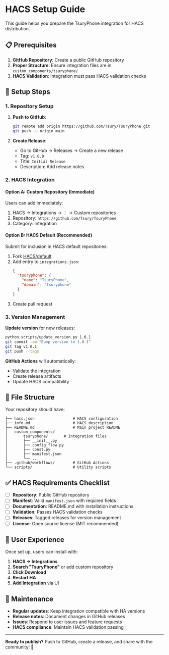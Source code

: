 # HACS Setup Guide

This guide helps you prepare the TsuryPhone integration for HACS distribution.

## 📋 Prerequisites

1. **GitHub Repository**: Create a public GitHub repository
2. **Proper Structure**: Ensure integration files are in `custom_components/tsuryphone/`
3. **HACS Validation**: Integration must pass HACS validation checks

## 🚀 Setup Steps

### 1. Repository Setup

1. **Push to GitHub**:
   ```bash
   git remote add origin https://github.com/Tsury/TsuryPhone.git
   git push -u origin main
   ```

2. **Create Release**: 
   - Go to GitHub → Releases → Create a new release
   - Tag: `v1.0.0`
   - Title: `Initial Release`
   - Description: Add release notes

### 2. HACS Integration

#### Option A: Custom Repository (Immediate)
Users can add immediately:
1. HACS → Integrations → ⋮ → Custom repositories
2. Repository: `https://github.com/Tsury/TsuryPhone`
3. Category: Integration

#### Option B: HACS Default (Recommended)
Submit for inclusion in HACS default repositories:
1. Fork [HACS/default](https://github.com/hacs/default)
2. Add entry to `integrations.json`:
   ```json
   {
     "tsuryphone": {
       "name": "TsuryPhone",
       "domain": "tsuryphone"
     }
   }
   ```
3. Create pull request

### 3. Version Management

**Update version** for new releases:
```bash
python scripts/update_version.py 1.0.1
git commit -am "Bump version to 1.0.1"
git tag v1.0.1
git push --tags
```

**GitHub Actions** will automatically:
- Validate the integration
- Create release artifacts
- Update HACS compatibility

## 📁 File Structure

Your repository should have:
```
├── hacs.json                 # HACS configuration
├── info.md                   # HACS description
├── README.md                 # Main project README
│   custom_components/
│       tsuryphone/       # Integration files
│       ├── __init__.py
│       ├── config_flow.py
│       ├── const.py
│       ├── manifest.json
│       └── ...
├── .github/workflows/        # GitHub Actions
└── scripts/                  # Utility scripts
```

## ✅ HACS Requirements Checklist

- [ ] **Repository**: Public GitHub repository
- [ ] **Manifest**: Valid `manifest.json` with required fields
- [ ] **Documentation**: README.md with installation instructions
- [ ] **Validation**: Passes HACS validation checks
- [ ] **Releases**: Tagged releases for version management
- [ ] **License**: Open source license (MIT recommended)

## 🎯 User Experience

Once set up, users can install with:

1. **HACS → Integrations**
2. **Search "TsuryPhone"** or add custom repository
3. **Click Download**
4. **Restart HA**
5. **Add Integration** via UI

## 🔧 Maintenance

- **Regular updates**: Keep integration compatible with HA versions
- **Release notes**: Document changes in GitHub releases
- **Issues**: Respond to user issues and feature requests
- **HACS compliance**: Maintain HACS validation passing

---

**Ready to publish?** Push to GitHub, create a release, and share with the community! 🎉
